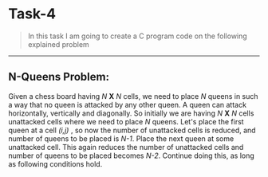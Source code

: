 # Task-4
<!-- Blockquote -->
>In this task I am going to create a C program code on the following explained problem
<!-- Horizontal Rule -->
---
## N-Queens Problem:
<!-- Strong --><!-- Italics -->
Given a chess board having *N* **X** *N* cells, we need to place *N* queens in such a way that no queen is attacked by any other queen. A queen can attack horizontally, vertically and diagonally.
So initially we are having *N* **X** *N* cells unattacked cells where we need to place *N* queens. Let's place the first queen at a cell *(i,j)* , so now the number of unattacked cells is reduced, and number of queens to be placed is *N-1*. Place the next queen at some unattacked cell. This again reduces the number of unattacked cells and number of queens to be placed becomes *N-2*. Continue doing this, as long as following conditions hold.
